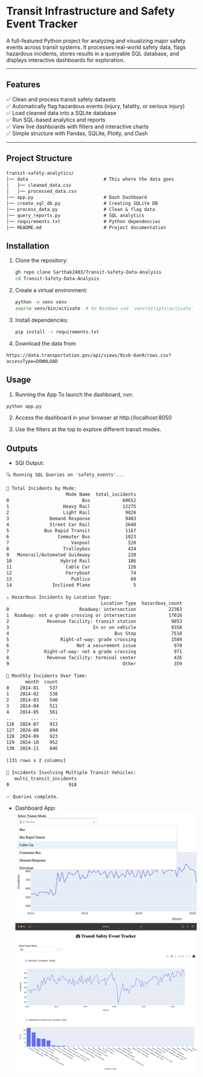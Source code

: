 # Transit Infrastructure and Safety Event Tracker

A full-featured Python project for analyzing and visualizing major safety events across transit systems. It processes real-world safety data, flags hazardous incidents, stores results in a queryable SQL database, and displays interactive dashboards for exploration.

---

## Features

✅ Clean and process transit safety datasets  
✅ Automatically flag hazardous events (injury, fatality, or serious injury)  
✅ Load cleaned data into a SQLite database  
✅ Run SQL-based analytics and reports  
✅ View live dashboards with filters and interactive charts  
✅ Simple structure with Pandas, SQLite, Plotly, and Dash

---

## Project Structure
```
transit-safety-analytics/
│── data                            # This where the data goes
│   ├── cleaned_data.csv
│   │── processed_data.csv
│── app.py                          # Dash Dashboard
│── create_sql_db.py                # Creating SQLite DB 
│── process_data.py                 # Clean & flag data
│── query_reports.py                # SQL analytics
│── requirements.txt                # Python dependencies
│── README.md                       # Project documentation
```

## Installation

1. Clone the repository:
   ```bash
   gh repo clone Sarthak2403/Transit-Safety-Data-Analysis
   cd Transit-Safety-Data-Analysis

2. Create a virtual environment:
   ```bash
   python -m venv venv
   source venv/bin/activate  # On Windows use `venv\Scripts\activate`
   ```
3. Install dependencies:
   ```bash
   pip install -r requirements.txt
   ```

4. Download the data from:
```
https://data.transportation.gov/api/views/9ivb-8ae9/rows.csv?accessType=DOWNLOAD
```

## Usage
1. Running the App
To launch the dashboard, run:
```bash
python app.py
```

2. Access the dashboard in your browser at http://localhost:8050

3. Use the filters at the top to explore different transit modes.

## Outputs

- SQl Output:
```
🔍 Running SQL Queries on 'safety_events'...

📌 Total Incidents by Mode:
                      Mode Name  total_incidents
0                           Bus            60652
1                    Heavy Rail            12275
2                    Light Rail             9826
3               Demand Response             9403
4               Street Car Rail             2640
5             Bus Rapid Transit             1167
6                  Commuter Bus             1023
7                       Vanpool              520
8                    Trolleybus              434
9   Monorail/Automated Guideway              220
10                  Hybrid Rail              186
11                    Cable Car              126
12                    Ferryboat               74
13                      Publico               60
14               Inclined Plane                5 

⚠️ Hazardous Incidents by Location Type:
                                   Location Type  hazardous_count
0                          Roadway: intersection            22363
1  Roadway: not a grade crossing or intersection            17016
2              Revenue facility: transit station             9853
3                               In or on vehicle             9358
4                                       Bus Stop             7518
5                   Right-of-way: grade crossing             1509
6                         Not a securement issue              978
7             Right-of-way: not a grade crossing              971
8              Revenue facility: terminal center              426
9                                          Other              359 

📅 Monthly Incidents Over Time:
       month  count
0    2014-01    537
1    2014-02    538
2    2014-03    540
3    2014-04    511
4    2014-05    561
..       ...    ...
126  2024-07    913
127  2024-08    894
128  2024-09    923
129  2024-10    952
130  2024-11    846

[131 rows x 2 columns] 

🚗 Incidents Involving Multiple Transit Vehicles:
   multi_transit_incidents
0                      918 

✅ Queries complete.
```

- Dashboard App:
![Alt text](Outputs/Select_mode.png)
![Alt text](Outputs/Dasboard_1.png)
![Alt text](Outputs/Dasboard_2.png)